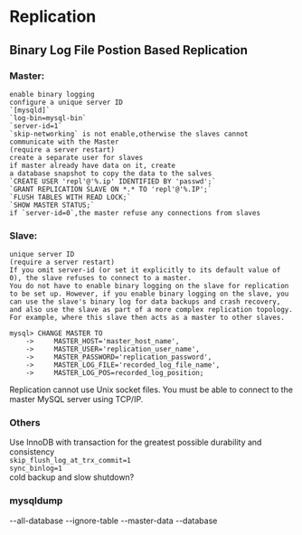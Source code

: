 # Replication
## Binary Log File Postion Based Replication
### Master:  
    enable binary logging   
    configure a unique server ID    
    `[mysqld]`   
    `log-bin=mysql-bin`   
    `server-id=1`        
    `skip-networking` is not enable,otherwise the slaves cannot
    communicate with the Master   
    (require a server restart)   
    create a separate user for slaves   
    if master already have data on it, create
    a database snapshot to copy the data to the salves   
    `CREATE USER 'repl'@'%.ip' IDENTIFIED BY 'passwd';`   
    `GRANT REPLICATION SLAVE ON *.* TO 'repl'@'%.IP';`     
    `FLUSH TABLES WITH READ LOCK;`   
    `SHOW MASTER STATUS;`    
    if `server-id=0`,the master refuse any connections from slaves      
### Slave:   
    unique server ID
    (require a server restart)
    If you omit server-id (or set it explicitly to its default value of 0), the slave refuses to connect to a master.   
    You do not have to enable binary logging on the slave for replication to be set up. However, if you enable binary logging on the slave, you can use the slave's binary log for data backups and crash recovery, and also use the slave as part of a more complex replication topology. For example, where this slave then acts as a master to other slaves.     
```
mysql> CHANGE MASTER TO
    ->     MASTER_HOST='master_host_name',
    ->     MASTER_USER='replication_user_name',
    ->     MASTER_PASSWORD='replication_password',
    ->     MASTER_LOG_FILE='recorded_log_file_name',
    ->     MASTER_LOG_POS=recorded_log_position;
```
Replication cannot use Unix socket files. You must be able to connect to the master MySQL server using TCP/IP.   

### Others
Use InnoDB with transaction for the greatest possible durability
and consistency   
`skip_flush_log_at_trx_commit=1`   
`sync_binlog=1`   
 cold backup and slow shutdown?    
### mysqldump
--all-database --ignore-table --master-data --database   
